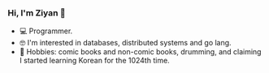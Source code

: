 
### Hi, I'm Ziyan 👋 

- 💻 Programmer.
- 🤓 I'm interested in databases, distributed systems and go lang.
- 🦦 Hobbies: comic books and non-comic books, drumming, and claiming I started learning Korean for the 1024th time. 
